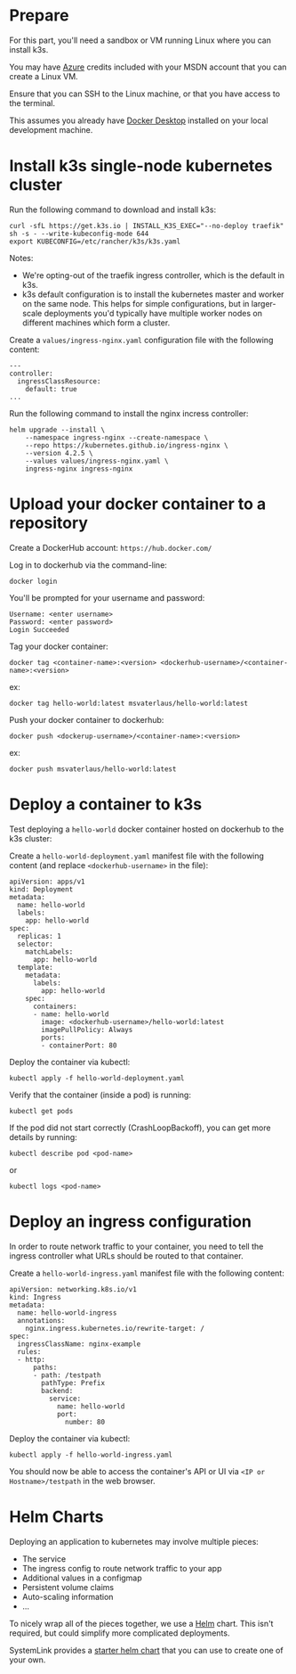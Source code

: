 # Prepare
For this part, you'll need a sandbox or VM running Linux where you can install k3s.

You may have [Azure](https://portal.azure.com/#home) credits included with your MSDN account that you can create a Linux VM.

Ensure that you can SSH to the Linux machine, or that you have access to the terminal.

This assumes you already have [Docker Desktop](https://www.docker.com/) installed on your local development machine.

# Install k3s single-node kubernetes cluster
Run the following command to download and install k3s:

```
curl -sfL https://get.k3s.io | INSTALL_K3S_EXEC="--no-deploy traefik" sh -s - --write-kubeconfig-mode 644
export KUBECONFIG=/etc/rancher/k3s/k3s.yaml
```
Notes:
- We're opting-out of the traefik ingress controller, which is the default in k3s.
- k3s default configuration is to install the kubernetes master and worker on the same node.  This helps for simple configurations, but in larger-scale deployments you'd typically have multiple worker nodes on different machines which form a cluster.

Create a `values/ingress-nginx.yaml` configuration file with the following content:
```
---
controller:
  ingressClassResource:
    default: true
...
```

Run the following command to install the nginx incress controller:
```
helm upgrade --install \
    --namespace ingress-nginx --create-namespace \
    --repo https://kubernetes.github.io/ingress-nginx \
    --version 4.2.5 \
    --values values/ingress-nginx.yaml \
    ingress-nginx ingress-nginx
```

# Upload your docker container to a repository
Create a DockerHub account: `https://hub.docker.com/`

Log in to dockerhub via the command-line:

```
docker login
```

You'll be prompted for your username and password:

```
Username: <enter username>
Password: <enter password>
Login Succeeded
```

Tag your docker container:
```
docker tag <container-name>:<version> <dockerhub-username>/<container-name>:<version>
```
ex:
```
docker tag hello-world:latest msvaterlaus/hello-world:latest
```

Push your docker container to dockerhub:
```
docker push <dockerup-username>/<container-name>:<version>
```
ex:
```
docker push msvaterlaus/hello-world:latest
```


# Deploy a container to k3s
Test deploying a `hello-world` docker container hosted on dockerhub to the k3s cluster:

Create a `hello-world-deployment.yaml` manifest file with the following content (and replace `<dockerhub-username>` in the file):
```
apiVersion: apps/v1
kind: Deployment
metadata:
  name: hello-world
  labels:
    app: hello-world
spec:
  replicas: 1
  selector:
    matchLabels:
      app: hello-world
  template:
    metadata:
      labels:
        app: hello-world
    spec:
      containers:
      - name: hello-world
        image: <dockerhub-username>/hello-world:latest
        imagePullPolicy: Always
        ports:
        - containerPort: 80
```

Deploy the container via kubectl:
```
kubectl apply -f hello-world-deployment.yaml
```

Verify that the container (inside a pod) is running:
```
kubectl get pods
```

If the pod did not start correctly (CrashLoopBackoff), you can get more details by running:
```
kubectl describe pod <pod-name>
```

or

```
kubectl logs <pod-name>
```

# Deploy an ingress configuration
In order to route network traffic to your container, you need to tell the ingress controller what URLs should be routed to that container.

Create a `hello-world-ingress.yaml` manifest file with the following content:
```
apiVersion: networking.k8s.io/v1
kind: Ingress
metadata:
  name: hello-world-ingress
  annotations:
    nginx.ingress.kubernetes.io/rewrite-target: /
spec:
  ingressClassName: nginx-example
  rules:
  - http:
      paths:
      - path: /testpath
        pathType: Prefix
        backend:
          service:
            name: hello-world
            port:
              number: 80
```

Deploy the container via kubectl:
```
kubectl apply -f hello-world-ingress.yaml
```

You should now be able to access the container's API or UI via `<IP or Hostname>/testpath` in the web browser.

# Helm Charts
Deploying an application to kubernetes may involve multiple pieces:
- The service
- The ingress config to route network traffic to your app
- Additional values in a configmap
- Persistent volume claims
- Auto-scaling information
- ...

To nicely wrap all of the pieces together, we use a [Helm](https://helm.sh/) chart.  This isn't required, but could simplify more complicated deployments.

SystemLink provides a [starter helm chart](https://dev.azure.com/ni/DevCentral/_git/Skyline?path=/HelmStarterScaffold) that you can use to create one of your own.
